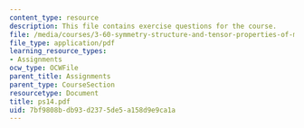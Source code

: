 ```yaml
---
content_type: resource
description: This file contains exercise questions for the course.
file: /media/courses/3-60-symmetry-structure-and-tensor-properties-of-materials-fall-2005/7bf9808bdb93d2375de5a158d9e9ca1a_ps14.pdf
file_type: application/pdf
learning_resource_types:
- Assignments
ocw_type: OCWFile
parent_title: Assignments
parent_type: CourseSection
resourcetype: Document
title: ps14.pdf
uid: 7bf9808b-db93-d237-5de5-a158d9e9ca1a
---
```

